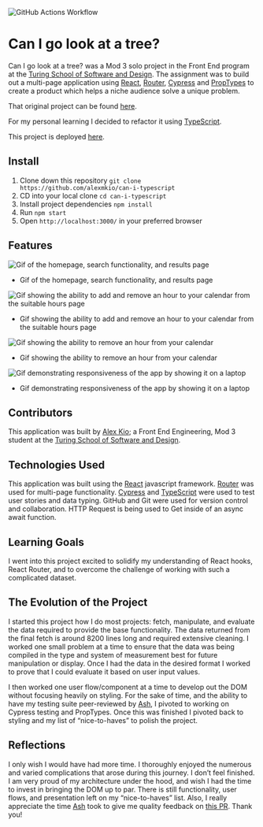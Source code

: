 ![GitHub Actions Workflow](https://github.com/alexmkio/can-i-typescript/actions/workflows/deployment.js.yml/badge.svg)
# Can I go look at a tree?

Can I go look at a tree? was a Mod 3 solo project in the Front End program at the [Turing School of Software and Design](https://turing.io/). The assignment was to build out a multi-page application using [React](https://reactjs.org/), [Router](https://reactrouter.com/), [Cypress](https://www.cypress.io/) and [PropTypes](https://reactjs.org/docs/typechecking-with-proptypes.html) to create a product which helps a niche audience solve a unique problem.

That original project can be found [here](https://github.com/alexmkio/can-i).

For my personal learning I decided to refactor it using [TypeScript](https://www.typescriptlang.org/).

This project is deployed [here](https://can-i-typescript.web.app/).

## Install

1. Clone down this repository `git clone https://github.com/alexmkio/can-i-typescript`
2. CD into your local clone `cd can-i-typescript`
3. Install project dependencies `npm install`
4. Run `npm start`
5. Open `http://localhost:3000/` in your preferred browser

## Features

![Gif of the homepage, search functionality, and results page](./src/assets/readme01.gif)
* Gif of the homepage, search functionality, and results page

![Gif showing the ability to add and remove an hour to your calendar from the suitable hours page](./src/assets/readme02.gif)
* Gif showing the ability to add and remove an hour to your calendar from the suitable hours page

![Gif showing the ability to remove an hour from your calendar](./src/assets/readme02.gif)
* Gif showing the ability to remove an hour from your calendar

![Gif demonstrating responsiveness of the app by showing it on a laptop](./src/assets/readme04.gif)
* Gif demonstrating responsiveness of the app by showing it on a laptop

## Contributors

This application was built by [Alex Kio](https://github.com/alexmkio/); a Front End Engineering, Mod 3 student at the [Turing School of Software and Design](https://turing.io/).

## Technologies Used

This application was built using the [React](https://reactjs.org/) javascript framework. [Router](https://reactrouter.com/) was used for multi-page functionality. [Cypress](https://www.cypress.io/) and [TypeScript](https://www.typescriptlang.org/) were used to test user stories and data typing. GitHub and Git were used for version control and collaboration. HTTP Request is being used to Get inside of an async await function.

## Learning Goals
I went into this project excited to solidify my understanding of React hooks, React Router, and to overcome the challenge of working with such a complicated dataset.

## The Evolution of the Project
I started this project how I do most projects: fetch, manipulate, and evaluate the data required to provide the base functionality. The data returned from the final fetch is around 8200 lines long and required extensive cleaning. I worked one small problem at a time to ensure that the data was being compiled in the type and system of measurement best for future manipulation or display. Once I had the data in the desired format I worked to prove that I could evaluate it based on user input values.

I then worked one user flow/component at a time to develop out the DOM without focusing heavily on styling. For the sake of time, and the ability to have my testing suite peer-reviewed by [Ash](https://github.com/AshleyOh-bit), I pivoted to working on Cypress testing and PropTypes. Once this was finished I pivoted back to styling and my list of “nice-to-haves” to polish the project.

## Reflections
I only wish I would have had more time. I thoroughly enjoyed the numerous and varied complications that arose during this journey. I don’t feel finished. I am very proud of my architecture under the hood, and wish I had the time to invest in bringing the DOM up to par. There is still functionality, user flows, and presentation left on my “nice-to-haves” list. Also, I really appreciate the time [Ash](https://github.com/AshleyOh-bit) took to give me quality feedback on [this PR](https://github.com/alexmkio/can-i/pull/22). Thank you!
